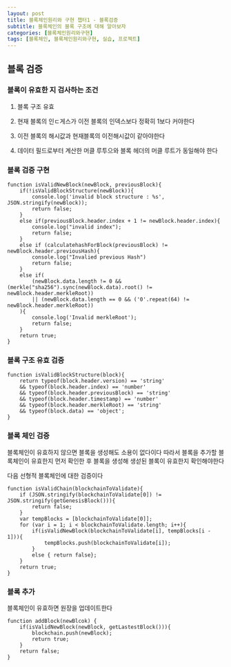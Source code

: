 ```yaml
---
layout: post
title: 블록체인원리와 구현 챕터1 - 블록검증
subtitle: 블록체인의 블록 구조에 대해 알아보자
categories: [블록체인원리와구현]
tags: [블록체인, 블록체인원리와구현, 실습, 프로젝트]
---   
```

    
## 블록 검증     
    
### 블록이 유효한 지 검사하는 조건    

1. 블록 구조 유효   

2. 현재 블록의 인ㄷ게스가 이전 블록의 인덱스보다 정확히 1보다 커야한다   

3. 이전 블록의 해시값과 현재블록의 이전해시값이 같아야한다   

4. 데이터 필드로부터 계산한 머클 루투으와 블록 헤더의 머클 루트가 동일해야 한다

### 블록 검증 구현      

```
function isValidNewBlock(newBlock, previousBlock){
    if(!isValidBlockStructure(newBlock)){
        console.log('invalid block structure : %s', JSON.stringify(newBlock));
        return false;
    }
    else if(previousBlock.header.index + 1 != newBlock.header.index){
        console.log("invalid index");
        return false;
    }
    else if (calculatehashForBlock(previousBlock) != newBlock.header.previousHash){
        console.log("Invalied previous Hash")
        return false;
    }
    else if(
        (newBlock.data.length != 0 && (merkle("sha256").sync(newBlock.data).root() != newBlock.header.merkleRoot)) 
        || (newBlock.data.length == 0 && ('0'.repeat(64) !=  newBlock.header.merkleRoot))
    ){
        console.log('Invalid merkleRoot');
        return false;
    }
    return true;
}
```
### 블록 구조 유효 검증    

```
function isValidBlockStructure(block){
    return typeof(block.header.version) == 'string'
    && typeof(block.header.index) == 'number'
    && typeof(block.header.previousBlock) == 'string'
    && typeof(block.header.timestamp) == 'number'
    && typeof(block.header.merkleRoot) == 'string'
    && typeof(block.data) == 'object';
}
```
### 블록 체인 검증    

블록체인이 유효하지 않으면 블록을 생성해도 소용이 없다이다 따라서 블록을 추가할 블록체인이 유효한지 먼저 확인한 후 블록을 생성해 생섣된 블록이 유효한지 확인해야한다     

다음 선형적 블록체인에 대한 검증이다   

```
function isValidChain(blockchainToValidate){
    if (JSON.stringify(blockchainToValidate[0]) != JSON.stringify(getGenesisBlock())){
        return false;
    }
    var tempBlocks = [blockchainToValidate[0]];
    for (var i = 1; i < blockchainToValidate.length; i++){
        if(isValidNewBlock(blockchainToValidate[i], tempBlocks[i - 1])){
            tempBlocks.push(blockchainToValidate[i]);
        }
        else { return false};
    }
    return true;
}
```   

### 블록 추가   

블록체인이 유효하면 원장을 업데이트한다      
   
```
function addBlock(newBlcok) {
    if(isValidNewBlock(newBlock, getLastestBlock())){
        blockchain.push(newBlock);
        return true;
    }
    return false;
}
```
